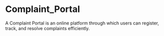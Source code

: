 # Complaint_Portal
A Complaint Portal is an online platform through which users can register, track, and resolve complaints efficiently. 
